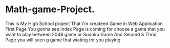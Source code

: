 # Math-game-Project.
This is My High School project That i'm createed Game in Web Application 
First Page You gonna see index Page is coming for choose a game that you want to play between 2048 game or Sudoku Game
And Second & Thrid Page you will seen g game that wiating for you playing 
